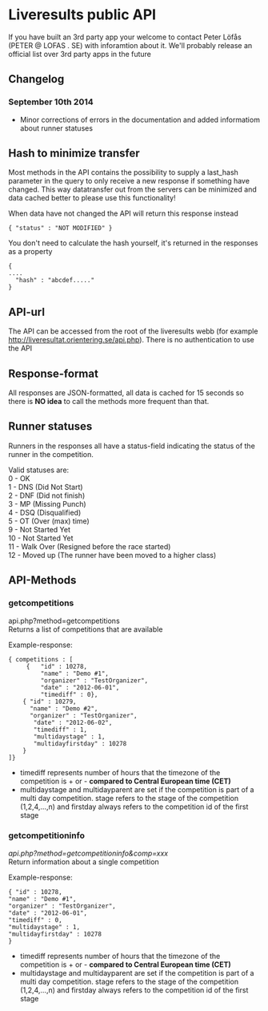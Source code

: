 # Liveresults public API
If you have built an 3rd party app your welcome to contact Peter Löfås (PETER @ LOFAS . SE) with inforamtion about it. We'll probably release an official list over 3rd party apps in the future

## Changelog
### September 10th 2014 
* Minor corrections of errors in the documentation and added informatiom about runner statuses

## Hash to minimize transfer
Most methods in the API contains the possibility to supply a last_hash parameter in the query to only receive a new response if something have changed. This way datatransfer out from the servers can be minimized and data cached better to please use this functionality!

When data have not changed the API will return this response instead
```
{ "status" : "NOT MODIFIED" } 
```
You don't need to calculate the hash yourself, it's returned in the responses as a property 
```
{ 
....
  "hash" : "abcdef....." 
}
```
## API-url
The API can be accessed from the root of the liveresults webb (for example http://liveresultat.orientering.se/api.php). There is no authentication to use the API

## Response-format
All responses are JSON-formatted, all data is cached for 15 seconds so there is **NO idea** to call the methods more frequent than that.

## Runner statuses
Runners in the responses all have a status-field indicating the status of the runner in the competition.

Valid statuses are:  
0 - OK  
1 - DNS (Did Not Start)  
2 - DNF (Did not finish)  
3 - MP (Missing Punch)  
4 - DSQ (Disqualified)  
5 - OT (Over (max) time)  
9 - Not Started Yet  
10 - Not Started Yet  
11 - Walk Over (Resigned before the race started)  
12 - Moved up (The runner have been moved to a higher class)  

## API-Methods
### getcompetitions
api.php?method=getcompetitions  
Returns a list of competitions that are available  

Example-response:
```
{ competitions : [  
     {   "id" : 10278, 
         "name" : "Demo #1", 
         "organizer" : "TestOrganizer", 
         "date" : "2012-06-01",
         "timediff" : 0},
    { "id" : 10279, 
      "name" : "Demo #2", 
      "organizer" : "TestOrganizer", 
       "date" : "2012-06-02",
       "timediff" : 1,
       "multidaystage" : 1,
       "multidayfirstday" : 10278
    }
]}
```
* timediff represents number of hours that the timezone of the competition is + or - **compared to Central European time (CET)**
* multidaystage and multidayparent are set if the competition is part of a multi day competition. stage refers to the stage of the competition (1,2,4,...,n) and firstday always refers to the competition id of the first stage

### getcompetitioninfo
_api.php?method=getcompetitioninfo&comp=xxx_  
Return information about a single competition  

Example-response:
```
{ "id" : 10278, 
"name" : "Demo #1", 
"organizer" : "TestOrganizer", 
"date" : "2012-06-01",
"timediff" : 0,
"multidaystage" : 1,
"multidayfirstday" : 10278
}
```
* timediff represents number of hours that the timezone of the competition is + or - **compared to Central European time (CET)**
* multidaystage and multidayparent are set if the competition is part of a multi day competition. stage refers to the stage of the competition (1,2,4,...,n) and firstday always refers to the competition id of the first stage


